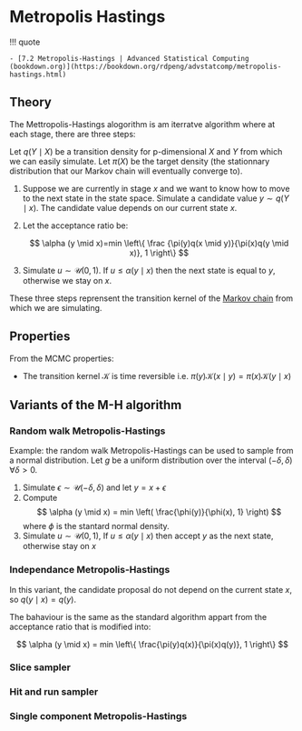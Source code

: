 # Metropolis Hastings

!!! quote

    - [7.2 Metropolis-Hastings | Advanced Statistical Computing (bookdown.org)](https://bookdown.org/rdpeng/advstatcomp/metropolis-hastings.html)

## Theory

The Mettropolis-Hastings alogorithm is am iterratve algorithm where at each stage, there are three steps:

Let $q(Y \mid X )$ be a transition density for p-dimensional $X$ and $Y$ from which we can easily simulate.
Let $\pi (X)$ be the target density (the stationnary distribution that our Markov chain will eventually converge to).

1. Suppose we are currently in stage $x$ and we want to know how to move to the next state in the state space. Simulate a candidate value $y \sim q(Y \mid x)$. The candidate value depends on our current state $x$.
2. Let the acceptance ratio be:

    $$
    \alpha (y \mid x)=min \left\{ \frac {\pi(y)q(x \mid y)}{\pi(x)q(y \mid x)}, 1 \right\}
    $$
    
3. Simulate $u \sim \mathcal{U}(0, 1)$. If $u \leq \alpha(y \mid x)$ then the next state is equal to $y$, otherwise we stay on $x$.

These three steps reprensent the transition kernel of the [Markov chain]([Markof_Chain_Monte_Carlo](obsidian://open?vault=obsidian&file=dev%2Falgorithms%2FMarkov_Chain_Monte_Carlo)) from which we are simulating.

## Properties

From the MCMC properties:

- The transition kernel $\mathcal{K}$ is time reversible i.e. $\pi (y) \mathcal{K}(x \mid y) = \pi(x) \mathcal{K}(y \mid x)$  

## Variants of the M-H algorithm

### Random walk Metropolis-Hastings

Example: the random walk Metropolis-Hastings can be used to sample from a normal distribution.
Let $g$ be a uniform distribution over the interval $(-\delta, \delta)$ $\forall \delta > 0$.

1. Simulate $\epsilon \sim \mathcal{U}(-\delta, \delta)$ and let $y = x + \epsilon$ 
2. Compute
    $$
    \alpha (y \mid x) = min \left( \frac{\phi(y)}{\phi(x), 1} \right)
    $$ where $\phi$ is the stantard normal density.
3. Simulate $u \sim \mathcal{U}(0, 1)$, If $u \leq \alpha(y \mid x)$ then accept $y$ as the next state, otherwise stay on $x$

### Independance Metropolis-Hastings

In this variant, the candidate proposal do not depend on the current state $x$, so $q(y \mid x) = q(y)$.

The bahaviour is the same as the standard algorithm appart from the acceptance ratio that is modified into:

$$
\alpha (y \mid x) = min \left\{ \frac{\pi(y)q(x)}{\pi(x)q(y)}, 1 \right\}
$$

### Slice sampler

### Hit and run sampler

### Single component Metropolis-Hastings
